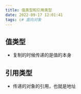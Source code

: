 ```yaml
---
title: 值类型和引用类型
date: 2022-09-17 12:01:41
tags: c# 面向对象
---
```


## 值类型
- 复制的时候传递的是值的本身

## 引用类型
- 传递的对象的引用，也就是地址